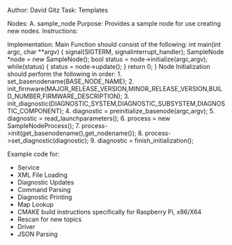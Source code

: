 Author: David Gitz
Task: Templates

Nodes:
A. sample_node
Purpose:
Provides a sample node for use creating new nodes.
Instructions:


Implementation:
Main Function should consist of the following:
int main(int argc, char **argv) {
	signal(SIGTERM, signalinterrupt_handler);
	SampleNode *node = new SampleNode();
	bool status = node->initialize(argc,argv);
	while(status)
	{
		status = node->update();
	}
	return 0;
}
Node Initialization should perform the following in order:
    1.	set_basenodename(BASE_NODE_NAME);
	2.  init_firmware(MAJOR_RELEASE_VERSION,MINOR_RELEASE_VERSION,BUILD_NUMBER,FIRMWARE_DESCRIPTION);
	3.  init_diagnostic(DIAGNOSTIC_SYSTEM,DIAGNOSTIC_SUBSYSTEM,DIAGNOSTIC_COMPONENT);
	4.  diagnostic = preinitialize_basenode(argc,argv);
	5.  diagnostic = read_launchparameters();
	6. 	process = new SampleNodeProcess();
	7.  process->init(get_basenodename(),get_nodename());
	8.  process->set_diagnostic(diagnostic);
	9.  diagnostic = finish_initialization();

Example code for:
* Service
* XML File Loading
* Diagnostic Updates
* Command Parsing
* Diagnostic Printing
* Map Lookup
* CMAKE build instructions specifically for Raspberry Pi, x86/X64
* Rescan for new topics
* Driver
* JSON Parsing